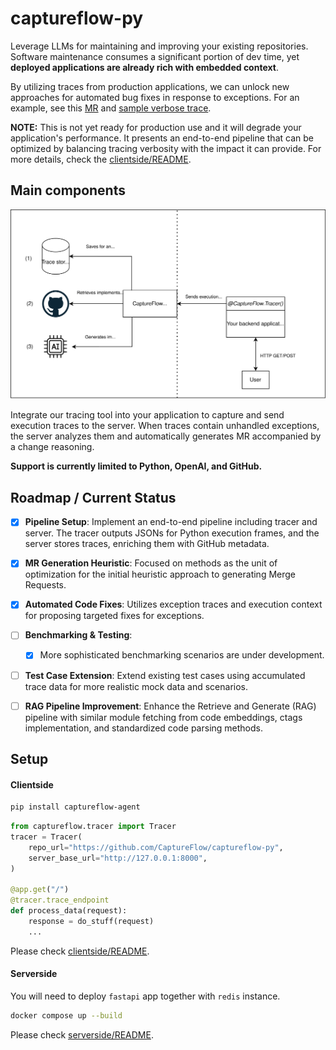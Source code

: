 # captureflow-py

Leverage LLMs for maintaining and improving your existing repositories. Software maintenance consumes a significant portion of dev time, yet **deployed applications are already rich with embedded context**.

By utilizing traces from production applications, we can unlock new approaches for automated bug fixes in response to exceptions. For an example, see this [MR](https://github.com/CaptureFlow/captureflow-py/pull/21) and [sample verbose trace](https://gist.github.com/NickKuts/f390d377906aa666cd759232b0d8ed43).

**NOTE:** This is not yet ready for production use and it will degrade your application's performance. It presents an end-to-end pipeline that can be optimized by balancing tracing verbosity with the impact it can provide. For more details, check the [clientside/README](https://github.com/CaptureFlow/captureflow-py/blob/main/clientside/README.md).


## Main components

![Alt text](./assets/main-chart.svg)

Integrate our tracing tool into your application to capture and send execution traces to the server. When traces contain unhandled exceptions, the server analyzes them and automatically generates MR accompanied by a change reasoning.

**Support is currently limited to Python, OpenAI, and GitHub.**

## Roadmap / Current Status

- [x] **Pipeline Setup**: Implement an end-to-end pipeline including tracer and server. The tracer outputs JSONs for Python execution frames, and the server stores traces, enriching them with GitHub metadata.
- [x] **MR Generation Heuristic**: Focused on methods as the unit of optimization for the initial heuristic approach to generating Merge Requests.
- [x] **Automated Code Fixes**: Utilizes exception traces and execution context for proposing targeted fixes for exceptions.
- [ ] **Benchmarking & Testing**:
    - [x] More sophisticated benchmarking scenarios are under development.
- [ ] **Test Case Extension**: Extend existing test cases using accumulated trace data for more realistic mock data and scenarios.
- [ ] **RAG Pipeline Improvement**: Enhance the Retrieve and Generate (RAG) pipeline with similar module fetching from code embeddings, ctags implementation, and standardized code parsing methods.



## Setup

#### Clientside

```sh
pip install captureflow-agent
```

```python
from captureflow.tracer import Tracer
tracer = Tracer(
    repo_url="https://github.com/CaptureFlow/captureflow-py",
    server_base_url="http://127.0.0.1:8000",
)

@app.get("/")
@tracer.trace_endpoint
def process_data(request):
    response = do_stuff(request)
    ...
```

Please check [clientside/README](https://github.com/CaptureFlow/captureflow-py/blob/main/clientside/README.md). 

#### Serverside

You will need to deploy `fastapi` app together with `redis` instance.

```sh
docker compose up --build
```

Please check [serverside/README](https://github.com/CaptureFlow/captureflow-py/blob/main/serverside/README.md).
